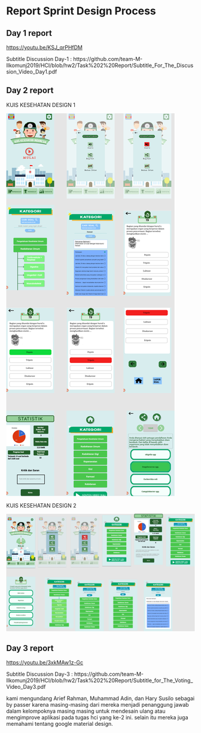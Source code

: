 #  Report Sprint Design Process

## Day 1 report
https://youtu.be/KSJ_qrPHfDM
<p>Subtitle Discussion Day-1 : https://github.com/team-M-Ilkomunj2019/HCI/blob/hw2/Task%202%20Report/Subtitle_For_The_Discussion_Video_Day1.pdf</p>

## Day 2 report
<p>KUIS KESEHATAN DESIGN 1</p>
<img src="KUIS_KESEHATAN_Design_1.jpg">
<p>KUIS KESEHATAN DESIGN 2</p>
<img src="KUIS_KESEHATAN_DESIGN_2.jpg">

## Day 3 report
https://youtu.be/3xkMAw1z-Gc
<p>Subtitle Discussion Day-3 : https://github.com/team-M-Ilkomunj2019/HCI/blob/hw2/Task%202%20Report/Subtitle_for_The_Voting_Video_Day3.pdf</p>
<p> kami mengundang Arief Rahman, Muhammad Adin, dan Hary Susilo sebagai by passer karena masing-masing dari mereka menjadi penanggung jawab dalam kelompoknya masing masing untuk  mendesain ulang atau mengimprove aplikasi pada tugas hci yang ke-2 ini. selain itu mereka juga memahami tentang google material design.</p>
